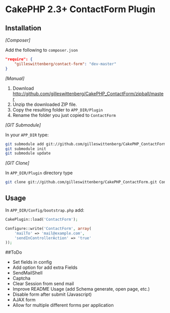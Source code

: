 # CakePHP 2.3+ ContactForm Plugin

## Installation

_[Composer]_

Add the following to `composer.json`

```json
"require": {
	"gilleswittenberg/contact-form": "dev-master"
}
```
_[Manual]_

1. Download http://github.com/gilleswittenberg/CakePHP_ContactForm/zipball/master
2. Unzip the downloaded ZIP file.
3. Copy the resulting folder to `APP_DIR/Plugin`
4. Rename the folder you just copied to `ContactForm`

_[GIT Submodule]_

In your `APP_DIR` type:
```bash
git submodule add git://github.com/gilleswittenberg/CakePHP_ContactForm.git Plugin/ContactForm
git submodule init
git submodule update
```
_[GIT Clone]_

In `APP_DIR/Plugin` directory type
```bash
git clone git://github.com/gilleswittenberg/CakePHP_ContactForm.git ContactForm
```

## Usage
In `APP_DIR/Config/bootstrap.php` add:
```php
CakePlugin::load('ContactForm');

Configure::write('ContactForm', array(
	'mailTo' => 'mail@example.com',
	'sendInControllerAction' => 'true'
));
```

##ToDo
- Set fields in config
- Add option for add extra Fields
- SendMailShell
- Captcha
- Clear Session from send mail
- Improve README Usage (add Schema generate, open page, etc.)
- Disable form after submit (Javascript)
- AJAX form
- Allow for multiple different forms per application
